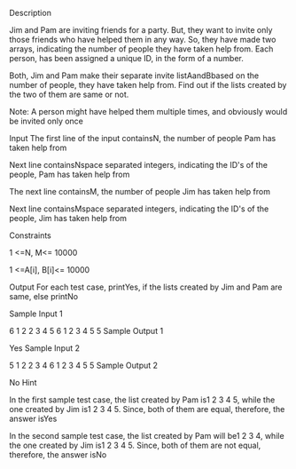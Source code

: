 Description

Jim and Pam are inviting friends for a party. But, they want to invite only those friends who have helped them in any way. So, they have made two arrays, indicating the number of people they have taken help from. Each person, has been assigned a unique ID, in the form of a number.

Both, Jim and Pam make their separate invite listAandBbased on the number of people, they have taken help from. Find out if the lists created by the two of them are same or not.

Note: A person might have helped them multiple times, and obviously would be invited only once


Input
The first line of the input containsN, the number of people Pam has taken help from

Next line containsNspace separated integers, indicating the ID's of the people, Pam has taken help from

The next line containsM, the number of people Jim has taken help from

Next line containsMspace separated integers, indicating the ID's of the people, Jim has taken help from

Constraints

1 <=N, M<= 10000

1 <=A[i], B[i]<= 10000


Output
For each test case, printYes, if the lists created by Jim and Pam are same, else printNo


Sample Input 1 

6
1 2 2 3 4 5
6
1 2 3 4 5 5
Sample Output 1

Yes
Sample Input 2 

5
1 2 2 3 4 
6
1 2 3 4 5 5
Sample Output 2

No
Hint

In the first sample test case, the list created by Pam is1 2 3 4 5, while the one created by Jim is1 2 3 4 5. Since, both of them are equal, therefore, the answer isYes

In the second sample test case, the list created by Pam will be1 2 3 4, while the one created by Jim is1 2 3 4 5. Since, both of them are not equal, therefore, the answer isNo
